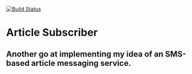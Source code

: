 [![Build Status](http://35.161.213.122:8080/job/ArticleSubscriber%20API/badge/icon)](http://34.212.250.218:8080/job/ArticleSubscriber%20API/)

# Article Subscriber

## Another go at implementing my idea of an SMS-based article messaging service.